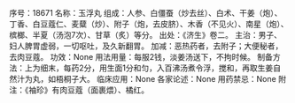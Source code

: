 序号：18671
名称：玉浮丸
组成：人参、白僵蚕（炒去丝）、白术、干姜（炮）、丁香、白豆蔻仁、麦糵（炒）、附子（炮，去皮脐）、木香（不见火）、南星（炮）、槟榔、半夏（汤泡7次）、甘草（炙）等分。
出处：《济生》卷二。
主治：男子、妇人脾胃虚弱，一切呕吐，及久新翻胃。
加减：恶热药者，去附子；大便秘者，去肉豆蔻。
功效：None
用法用量：每服2钱，淡姜汤送下，不拘时候。
制备方法：上为细末，每药2分，用生面1分和匀，入百沸汤煮令浮，搅和，再取生姜自然汁为丸，如梧桐子大。
临床应用：None
各家论述：None
用药禁忌：None
附注：《袖珍》有肉豆蔻（面裹煨）、橘红。
